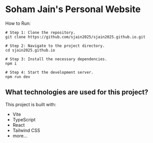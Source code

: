 # Soham Jain's Personal Website

How to Run:
```
# Step 1: Clone the repository.
git clone https://github.com/sjain2025/sjain2025.github.io.git

# Step 2: Navigate to the project directory.
cd sjain2025.github.io

# Step 3: Install the necessary dependencies.
npm i

# Step 4: Start the development server.
npm run dev
```

## What technologies are used for this project?

This project is built with:

- Vite
- TypeScript
- React
- Tailwind CSS
- more...
